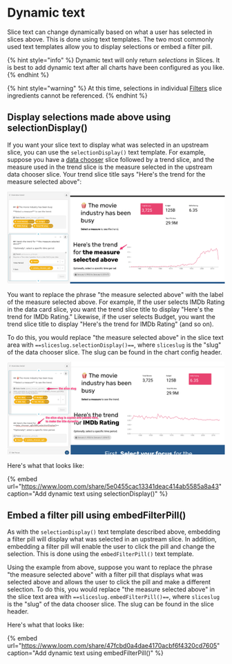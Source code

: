 # Dynamic text

Slice text can change dynamically based on what a user has selected in slices above. This is done using text templates. The two most commonly used text templates allow you to display selections or embed a filter pill.

{% hint style="info" %}
Dynamic text will only return _selections_ in Slices. It is best to add dynamic text after all charts have been configured as you like. 
{% endhint %}

{% hint style="warning" %}
At this time, selections in individual [Filters](../charts/filters.md) slice ingredients cannot be referenced.
{% endhint %}

## Display selections made above using selectionDisplay\(\)

If you want your slice text to display what was selected in an upstream slice, you can use the `selectionDisplay()` text template. For example, suppose you have a [data chooser](https://juicebox.gitbook.io/juicebox/authoring-apps/story-designer/charts/data-chooser#using-dynamic-ingredients) slice followed by a trend slice, and the measure used in the trend slice is the measure selected in the upstream data chooser slice. Your trend slice title says "Here's the trend for the measure selected above":

![The trend slice has a static title. Let&apos;s make it dynamic.](../../../.gitbook/assets/image%20%28230%29.png)

You want to replace the phrase "the measure selected above" with the label of the measure selected above. For example, If the user selects IMDb Rating in the data card slice, you want the trend slice title to display "Here's the trend for IMDb Rating." Likewise, if the user selects Budget, you want the trend slice title to display "Here's the trend for IMDb Rating" \(and so on\).  

To do this, you would replace "the measure selected above" in the slice text area with  `==sliceslug.selectionDisplay()==`, where `sliceslug` is the "slug" of the data chooser slice. The slug can be found in the chart config header.

![](../../../.gitbook/assets/image%20%28248%29.png)

Here's what that looks like:

{% embed url="https://www.loom.com/share/5e0455cac13341deac414ab5585a8a43" caption="Add dynamic text using selectionDisplay\(\)" %}

## Embed a filter pill using embedFilterPill\(\)

As with the `selectionDisplay()` text template described above, embedding a filter pill will display what was selected in an upstream slice. In addition, embedding a filter pill will enable the user to click the  pill and change the selection. This is done using the `embedFilterPill()` text template. 

Using the example from above, suppose you want to replace the phrase "the measure selected above" with a filter pill that displays what was selected above and allows the user to click the pill and make a different selection. To do this, you would replace "the measure selected above" in the slice text area with  `==sliceslug.embedFilterPill()==`, where `sliceslug` is the "slug" of the data chooser slice. The slug can be found in the slice header.

Here's what that looks like:

{% embed url="https://www.loom.com/share/47fcbd0a4dae4170acbf6f4320cd7605" caption="Add dynamic text using embedFilterPill\(\)" %}



